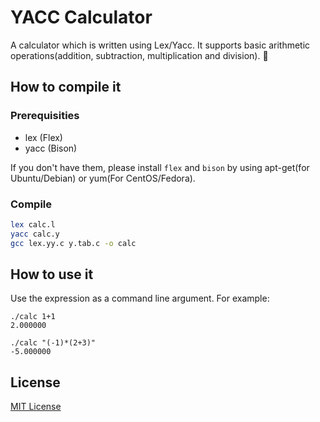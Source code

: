 # YACC Calculator
A calculator which is written using Lex/Yacc. It supports basic arithmetic operations(addition, subtraction, multiplication and division). :iphone:

## How to compile it
### Prerequisities
* lex (Flex)
* yacc (Bison)

If you don't have them, please install `flex` and `bison` by using apt-get(for Ubuntu/Debian) or yum(For CentOS/Fedora).

### Compile
```bash
lex calc.l
yacc calc.y
gcc lex.yy.c y.tab.c -o calc
```

## How to use it
Use the expression as a command line argument. For example:
```
./calc 1+1
2.000000
```
```
./calc "(-1)*(2+3)"
-5.000000
```

## License
[MIT License](./LICENSE)